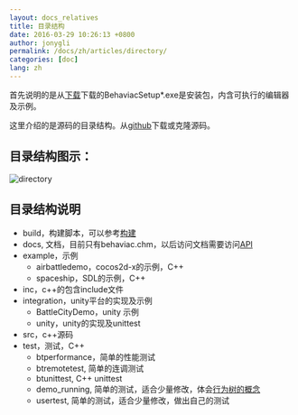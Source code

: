 ```yaml
---
layout: docs_relatives
title: 目录结构
date: 2016-03-29 10:26:13 +0800
author: jonygli
permalink: /docs/zh/articles/directory/
categories: [doc]
lang: zh
---
```


首先说明的是从[下载](https://github.com/TencentOpen/behaviac/releases)下载的BehaviacSetup*.exe是安装包，内含可执行的编辑器及示例。

这里介绍的是源码的目录结构。从[github](https://github.com/TencentOpen/behaviac)下载或克隆源码。

## 目录结构图示：

 ![directory]({{site.url}}{{site.baseurl}}/img/articles/directory.png)

## 目录结构说明
  - build，构建脚本，可以参考[构建]({{site.url}}{{site.baseurl}}/docs/zh/articles/build/)
  - docs, 文档，目前只有behaviac.chm，以后访问文档需要访问[API](http://www.behaviac.com/)
  - example，示例
    - airbattledemo，cocos2d-x的示例，C++
    - spaceship，SDL的示例，C++
  - inc，c++的包含include文件
  - integration，unity平台的实现及示例
    - BattleCityDemo，unity 示例
    - unity，unity的实现及unittest
  - src，c++源码
  - test，测试，C++
    - btperformance，简单的性能测试
    - btremotetest, 简单的连调测试
    - btunittest, C++ unittest
    - demo_running, 简单的测试，适合少量修改，体会[行为树的概念](http://www.behaviac.com/docs/zh/articles/concepts/)
    - usertest, 简单的测试，适合少量修改，做出自己的测试